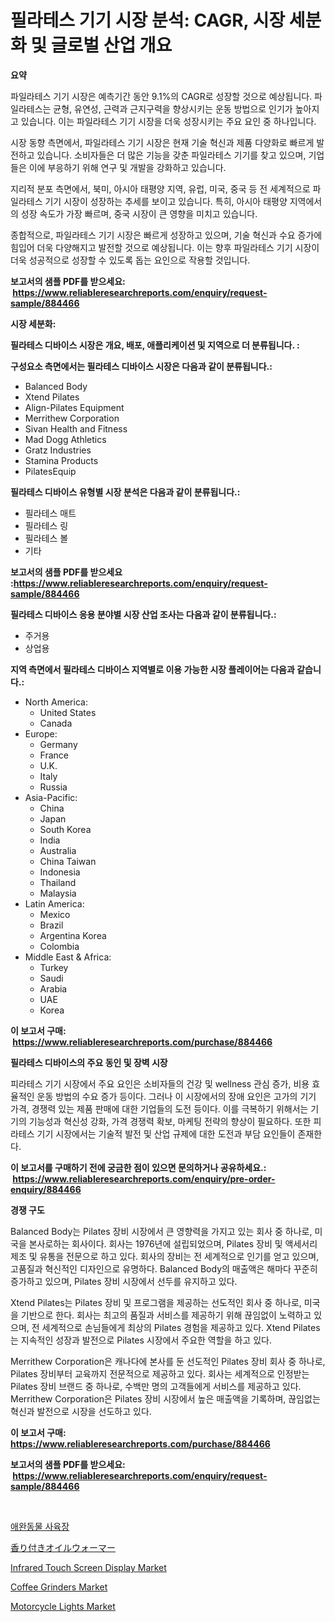 <p><h1>필라테스 기기 시장 분석: CAGR, 시장 세분화 및 글로벌 산업 개요</h1></p><p><strong>요약</strong></p>
<p><p>파일라테스 기기 시장은 예측기간 동안 9.1%의 CAGR로 성장할 것으로 예상됩니다. 파일라테스는 균형, 유연성, 근력과 근지구력을 향상시키는 운동 방법으로 인기가 높아지고 있습니다. 이는 파일라테스 기기 시장을 더욱 성장시키는 주요 요인 중 하나입니다.</p><p>시장 동향 측면에서, 파일라테스 기기 시장은 현재 기술 혁신과 제품 다양화로 빠르게 발전하고 있습니다. 소비자들은 더 많은 기능을 갖춘 파일라테스 기기를 찾고 있으며, 기업들은 이에 부응하기 위해 연구 및 개발을 강화하고 있습니다.</p><p>지리적 분포 측면에서, 북미, 아시아 태평양 지역, 유럽, 미국, 중국 등 전 세계적으로 파일라테스 기기 시장이 성장하는 추세를 보이고 있습니다. 특히, 아시아 태평양 지역에서의 성장 속도가 가장 빠르며, 중국 시장이 큰 영향을 미치고 있습니다.</p><p>종합적으로, 파일라테스 기기 시장은 빠르게 성장하고 있으며, 기술 혁신과 수요 증가에 힘입어 더욱 다양해지고 발전할 것으로 예상됩니다. 이는 향후 파일라테스 기기 시장이 더욱 성공적으로 성장할 수 있도록 돕는 요인으로 작용할 것입니다.</p></p>
<p><strong>보고서의 샘플 PDF를 받으세요: &nbsp;<a href="https://www.reliableresearchreports.com/enquiry/request-sample/884466">https://www.reliableresearchreports.com/enquiry/request-sample/884466</a></strong></p>
<p><strong>시장 세분화:</strong></p>
<p><strong> 필라테스 디바이스 시장은 개요, 배포, 애플리케이션 및 지역으로 더 분류됩니다. :</strong></p>
<p><strong>구성요소 측면에서는 필라테스 디바이스 시장은 다음과 같이 분류됩니다.:</strong></p>
<p><ul><li>Balanced Body</li><li>Xtend Pilates</li><li>Align-Pilates Equipment</li><li>Merrithew Corporation</li><li>Sivan Health and Fitness</li><li>Mad Dogg Athletics</li><li>Gratz Industries</li><li>Stamina Products</li><li>PilatesEquip</li></ul></p>
<p><strong> 필라테스 디바이스 유형별 시장 분석은 다음과 같이 분류됩니다.:</strong></p>
<p><ul><li>필라테스 매트</li><li>필라테스 링</li><li>필라테스 볼</li><li>기타</li></ul></p>
<p><strong>보고서의 샘플 PDF를 받으세요 :<a href="https://www.reliableresearchreports.com/enquiry/request-sample/884466">https://www.reliableresearchreports.com/enquiry/request-sample/884466</a></strong></p>
<p><strong> 필라테스 디바이스 응용 분야별 시장 산업 조사는 다음과 같이 분류됩니다.:</strong></p>
<p><ul><li>주거용</li><li>상업용</li></ul></p>
<p><strong>지역 측면에서 필라테스 디바이스 지역별로 이용 가능한 시장 플레이어는 다음과 같습니다.:</strong></p>
<p><ul>
    <li>
        North America:
        <ul>
            <li>United States</li>
            <li>Canada</li>
        </ul>
    </li>
    <li>
        Europe:
        <ul>
            <li>Germany</li>
            <li>France</li>
            <li>U.K.</li>
            <li>Italy</li>
            <li>Russia</li>
        </ul>
    </li>
    <li>
        Asia-Pacific:
        <ul>
            <li>China</li>
            <li>Japan</li>
            <li>South Korea</li>
            <li>India</li>
            <li>Australia</li>
            <li>China Taiwan</li>
            <li>Indonesia</li>
            <li>Thailand</li>
            <li>Malaysia</li>
        </ul>
    </li>
    <li>
        Latin America:
        <ul>
            <li>Mexico</li>
            <li>Brazil</li>
            <li>Argentina Korea</li>
            <li>Colombia</li>
        </ul>
    </li>
    <li>
        Middle East & Africa:
        <ul>
            <li>Turkey</li>
            <li>Saudi</li>
            <li>Arabia</li>
            <li>UAE</li>
            <li>Korea</li>
        </ul>
    </li>
    </ul></p>
<p><strong>이 보고서 구매: &nbsp;<a href="https://www.reliableresearchreports.com/purchase/884466">https://www.reliableresearchreports.com/purchase/884466</a></strong></p>
<p><strong>필라테스 디바이스의 주요 동인 및 장벽 시장</strong></p>
<p><p>피라테스 기기 시장에서 주요 요인은 소비자들의 건강 및 wellness 관심 증가, 비용 효율적인 운동 방법의 수요 증가 등이다. 그러나 이 시장에서의 장애 요인은 고가의 기기 가격, 경쟁력 있는 제품 판매에 대한 기업들의 도전 등이다. 이를 극복하기 위해서는 기기의 기능성과 혁신성 강화, 가격 경쟁력 확보, 마케팅 전략의 향상이 필요하다. 또한 피라테스 기기 시장에서는 기술적 발전 및 산업 규제에 대한 도전과 부담 요인들이 존재한다.</p></p>
<p><strong>이 보고서를 구매하기 전에 궁금한 점이 있으면 문의하거나 공유하세요.: &nbsp;<a href="https://www.reliableresearchreports.com/enquiry/pre-order-enquiry/884466">https://www.reliableresearchreports.com/enquiry/pre-order-enquiry/884466</a></strong></p>
<p><strong>경쟁 구도</strong></p>
<p><p>Balanced Body는 Pilates 장비 시장에서 큰 영향력을 가지고 있는 회사 중 하나로, 미국을 본사로하는 회사이다. 회사는 1976년에 설립되었으며, Pilates 장비 및 액세서리 제조 및 유통을 전문으로 하고 있다. 회사의 장비는 전 세계적으로 인기를 얻고 있으며, 고품질과 혁신적인 디자인으로 유명하다. Balanced Body의 매출액은 해마다 꾸준히 증가하고 있으며, Pilates 장비 시장에서 선두를 유지하고 있다.</p><p>Xtend Pilates는 Pilates 장비 및 프로그램을 제공하는 선도적인 회사 중 하나로, 미국을 기반으로 한다. 회사는 최고의 품질과 서비스를 제공하기 위해 끊임없이 노력하고 있으며, 전 세계적으로 손님들에게 최상의 Pilates 경험을 제공하고 있다. Xtend Pilates는 지속적인 성장과 발전으로 Pilates 시장에서 주요한 역할을 하고 있다.</p><p>Merrithew Corporation은 캐나다에 본사를 둔 선도적인 Pilates 장비 회사 중 하나로, Pilates 장비부터 교육까지 전문적으로 제공하고 있다. 회사는 세계적으로 인정받는 Pilates 장비 브랜드 중 하나로, 수백만 명의 고객들에게 서비스를 제공하고 있다. Merrithew Corporation은 Pilates 장비 시장에서 높은 매출액을 기록하며, 끊임없는 혁신과 발전으로 시장을 선도하고 있다.</p></p>
<p><strong>이 보고서 구매: &nbsp; <a href="https://www.reliableresearchreports.com/purchase/884466">https://www.reliableresearchreports.com/purchase/884466</a></strong></p>
<p><strong>보고서의 샘플 PDF를 받으세요: &nbsp;<a href="https://www.reliableresearchreports.com/enquiry/request-sample/884466">https://www.reliableresearchreports.com/enquiry/request-sample/884466</a></strong><strong></strong></p>
<p>&nbsp;</p>
<p><p><a href="https://github.com/idcefvhkdut6/Market-Research-Report-List-1/blob/main/4283114187554.md">애완동물 사육장</a></p><p><a href="https://github.com/joaejkdzgyljvo6/Market-Research-Report-List-1/blob/main/3468755187620.md">香り付きオイルウォーマー</a></p><p><a href="https://view.publitas.com/reportprime-1/infrared-touch-screen-display-market-size-global-industry-overview-market-segmentation-and-forecast-2024-to-2031/">Infrared Touch Screen Display Market</a></p><p><a href="https://issuu.com/reportprime-2/docs/coffee-grinders-market-size-2030.pptx">Coffee Grinders Market</a></p><p><a href="https://github.com/GroverBarry/Market-Research-Report-List-4/blob/main/motorcycle-lights-market.md">Motorcycle Lights Market</a></p></p>